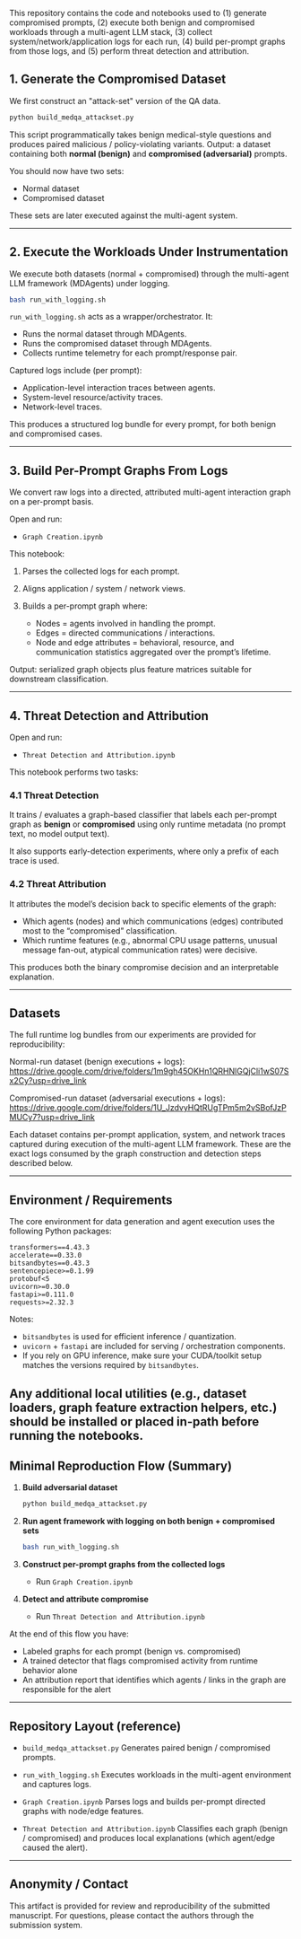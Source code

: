 This repository contains the code and notebooks used to (1) generate compromised prompts, (2) execute both benign and compromised workloads through a multi-agent LLM stack, (3) collect system/network/application logs for each run, (4) build per-prompt graphs from those logs, and (5) perform threat detection and attribution.

## 1. Generate the Compromised Dataset

We first construct an "attack-set" version of the QA data.

```bash
python build_medqa_attackset.py
```

This script programmatically takes benign medical-style questions and produces paired malicious / policy-violating variants.
Output: a dataset containing both **normal (benign)** and **compromised (adversarial)** prompts.

You should now have two sets:

* Normal dataset
* Compromised dataset

These sets are later executed against the multi-agent system.

---

## 2. Execute the Workloads Under Instrumentation

We execute both datasets (normal + compromised) through the multi-agent LLM framework (MDAgents) under logging.

```bash
bash run_with_logging.sh
```

`run_with_logging.sh` acts as a wrapper/orchestrator. It:

* Runs the normal dataset through MDAgents.
* Runs the compromised dataset through MDAgents.
* Collects runtime telemetry for each prompt/response pair.

Captured logs include (per prompt):

* Application-level interaction traces between agents.
* System-level resource/activity traces.
* Network-level traces.

This produces a structured log bundle for every prompt, for both benign and compromised cases.

---

## 3. Build Per-Prompt Graphs From Logs

We convert raw logs into a directed, attributed multi-agent interaction graph on a per-prompt basis.

Open and run:

* `Graph Creation.ipynb`

This notebook:

1. Parses the collected logs for each prompt.
2. Aligns application / system / network views.
3. Builds a per-prompt graph where:

   * Nodes = agents involved in handling the prompt.
   * Edges = directed communications / interactions.
   * Node and edge attributes = behavioral, resource, and communication statistics aggregated over the prompt’s lifetime.

Output: serialized graph objects plus feature matrices suitable for downstream classification.

---

## 4. Threat Detection and Attribution

Open and run:

* `Threat Detection and Attribution.ipynb`

This notebook performs two tasks:

### 4.1 Threat Detection

It trains / evaluates a graph-based classifier that labels each per-prompt graph as **benign** or **compromised** using only runtime metadata (no prompt text, no model output text).

It also supports early-detection experiments, where only a prefix of each trace is used.

### 4.2 Threat Attribution

It attributes the model’s decision back to specific elements of the graph:

* Which agents (nodes) and which communications (edges) contributed most to the “compromised” classification.
* Which runtime features (e.g., abnormal CPU usage patterns, unusual message fan-out, atypical communication rates) were decisive.

This produces both the binary compromise decision and an interpretable explanation.

---

## Datasets

The full runtime log bundles from our experiments are provided for reproducibility:

Normal-run dataset (benign executions + logs):
https://drive.google.com/drive/folders/1m9gh45OKHn1QRHNlGQjCli1wS07Sx2Cy?usp=drive_link

Compromised-run dataset (adversarial executions + logs):
https://drive.google.com/drive/folders/1U_JzdvyHQtRUgTPm5m2vSBofJzPMUCy7?usp=drive_link

Each dataset contains per-prompt application, system, and network traces captured during execution of the multi-agent LLM framework. These are the exact logs consumed by the graph construction and detection steps described below.

---
## Environment / Requirements

The core environment for data generation and agent execution uses the following Python packages:

```text
transformers==4.43.3
accelerate==0.33.0
bitsandbytes==0.43.3
sentencepiece>=0.1.99
protobuf<5
uvicorn>=0.30.0
fastapi>=0.111.0
requests>=2.32.3
```

Notes:

* `bitsandbytes` is used for efficient inference / quantization.
* `uvicorn` + `fastapi` are included for serving / orchestration components.
* If you rely on GPU inference, make sure your CUDA/toolkit setup matches the versions required by `bitsandbytes`.

Any additional local utilities (e.g., dataset loaders, graph feature extraction helpers, etc.) should be installed or placed in-path before running the notebooks.
---

## Minimal Reproduction Flow (Summary)

1. **Build adversarial dataset**

   ```bash
   python build_medqa_attackset.py
   ```

2. **Run agent framework with logging on both benign + compromised sets**

   ```bash
   bash run_with_logging.sh
   ```

3. **Construct per-prompt graphs from the collected logs**

   * Run `Graph Creation.ipynb`

4. **Detect and attribute compromise**

   * Run `Threat Detection and Attribution.ipynb`

At the end of this flow you have:

* Labeled graphs for each prompt (benign vs. compromised)
* A trained detector that flags compromised activity from runtime behavior alone
* An attribution report that identifies which agents / links in the graph are responsible for the alert

---

## Repository Layout (reference)

* `build_medqa_attackset.py`
  Generates paired benign / compromised prompts.

* `run_with_logging.sh`
  Executes workloads in the multi-agent environment and captures logs.

* `Graph Creation.ipynb`
  Parses logs and builds per-prompt directed graphs with node/edge features.

* `Threat Detection and Attribution.ipynb`
  Classifies each graph (benign / compromised) and produces local explanations (which agent/edge caused the alert).

---

## Anonymity / Contact

This artifact is provided for review and reproducibility of the submitted manuscript.
For questions, please contact the authors through the submission system.
